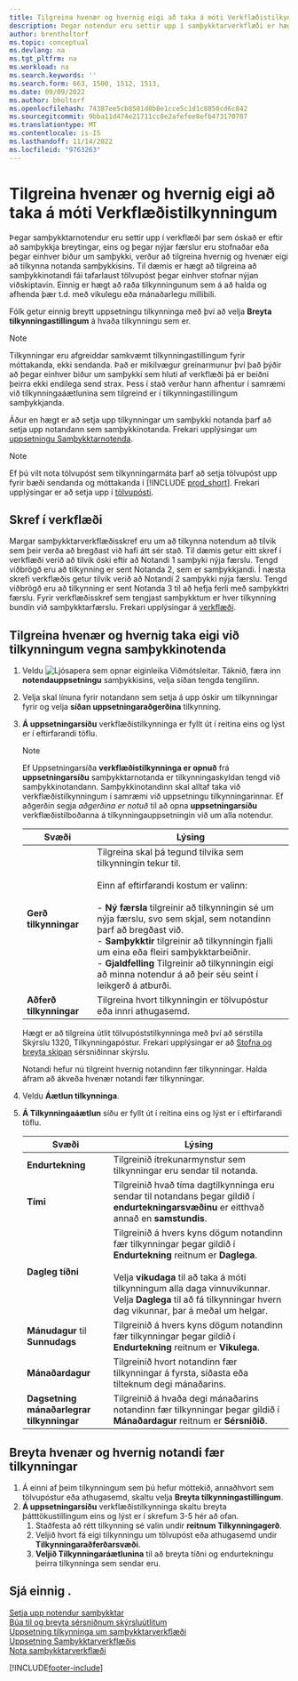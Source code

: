 ```yaml
---
title: Tilgreina hvenær og hvernig eigi að taka á móti Verkflæðistilkynningum
description: Þegar notendur eru settir upp í samþykktarverkflæði er hægt að tilgreina hvernig og hvenær hver samþykktarnotandi fær tilkynningar.
author: brentholtorf
ms.topic: conceptual
ms.devlang: na
ms.tgt_pltfrm: na
ms.workload: na
ms.search.keywords: ''
ms.search.form: 663, 1500, 1512, 1513,
ms.date: 09/09/2022
ms.author: bholtorf
ms.openlocfilehash: 74387ee5cb8581d8b8e1cce5c1d1c8850cd6c842
ms.sourcegitcommit: 9bba11d474e21711cc8e2afefee8efb473170707
ms.translationtype: MT
ms.contentlocale: is-IS
ms.lasthandoff: 11/14/2022
ms.locfileid: "9763263"
---
```

# <a name="specify-when-and-how-to-receive-workflow-notifications"></a>Tilgreina hvenær og hvernig eigi að taka á móti Verkflæðistilkynningum

Þegar samþykktarnotendur eru settir upp í verkflæði þar sem óskað er eftir að samþykkja breytingar, eins og þegar nýjar færslur eru stofnaðar eða þegar einhver biður um samþykki, verður að tilgreina hvernig og hvenær eigi að tilkynna notanda samþykkisins. Til dæmis er hægt að tilgreina að samþykkinotandi fái tafarlaust tölvupóst þegar einhver stofnar nýjan viðskiptavin. Einnig er hægt að raða tilkynningunum sem á að halda og afhenda þær t.d. með vikulegu eða mánaðarlegu millibili.

Fólk getur einnig breytt uppsetningu tilkynninga með því að velja **Breyta tilkynningastillingum** á hvaða tilkynningu sem er.  

> [!NOTE]
> Tilkynningar eru afgreiddar samkvæmt tilkynningastillingum fyrir móttakanda, ekki sendanda. Það er mikilvægur greinarmunur því það þýðir að þegar einhver biður um samþykki sem hluti af verkflæði þá er beiðni þeirra ekki endilega send strax. Þess í stað verður hann afhentur í samræmi við tilkynningaáætlunina sem tilgreind er í tilkynningastillingum samþykkjanda.

Áður en hægt er að setja upp tilkynningar um samþykki notanda þarf að setja upp notandann sem samþykkinotanda. Frekari upplýsingar um [uppsetningu Samþykktarnotenda](across-how-to-set-up-approval-users.md).  

> [!NOTE]
> Ef þú vilt nota tölvupóst sem tilkynningarmáta þarf að setja tölvupóst upp fyrir bæði sendanda og móttakanda í [!INCLUDE [prod_short](includes/prod_short.md)]. Frekari upplýsingar er að setja upp í [tölvupósti](admin-how-setup-email.md).

## <a name="steps-in-workflows"></a>Skref í verkflæði

Margar samþykktarverkflæðisskref eru um að tilkynna notendum að tilvik sem þeir verða að bregðast við hafi átt sér stað. Til dæmis getur eitt skref í verkflæði verið að tilvik óski eftir að Notandi 1 samþyki nýja færslu. Tengd viðbrögð eru að tilkynning er sent Notanda 2, sem er samþykkjandi. Í næsta skrefi verkflæðis getur tilvik verið að Notandi 2 samþykki nýja færslu. Tengd viðbrögð eru að tilkynning er sent Notanda 3 til að hefja ferli með samþykktri færslu. Fyrir verkflæðisskref sem tengjast samþykktum er hver tilkynning bundin við samþykktarfærslu. Frekari upplýsingar á [verkflæði](across-workflow.md).  

## <a name="specify-when-and-how-approval-users-receive-notifications"></a>Tilgreina hvenær og hvernig taka eigi við tilkynningum vegna samþykkinotenda  

1. Veldu ![Ljósapera sem opnar eiginleika Viðmótsleitar.](media/ui-search/search_small.png "Segðu mér hvað þú vilt gera") Táknið, færa inn **notendauppsetningu** samþykkisins, velja síðan tengda tengilinn.  
2. Velja skal línuna fyrir notandann sem setja á upp óskir um tilkynningar fyrir og velja **síðan uppsetningaraðgerðina** tilkynning.  
3. **Á uppsetningarsíðu** verkflæðistilkynninga er fyllt út í reitina eins og lýst er í eftirfarandi töflu.  

   > [!NOTE]
   > Ef Uppsetningarsíða **verkflæðistilkynninga er opnuð** frá **uppsetningarsíðu** samþykktarnotanda er tilkynningaskyldan tengd við samþykkinotandann. Samþykkinotandinn skal alltaf taka við verkflæðistilkynningum í samræmi við uppsetningu tilkynningarinnar. Ef aðgerðin segja *aðgerðina er notuð* til að opna **uppsetningarsíðu** verkflæðistilboðanna á tilkynningauppsetningin við um alla notendur.

   |Svæði|Lýsing|
   |-----|-----------|
   |**Gerð tilkynningar**|Tilgreina skal þá tegund tilvika sem tilkynningin tekur til.<br /><br /> Einn af eftirfarandi kostum er valinn:<br /><br /> -   **Ný færsla** tilgreinir að tilkynningin sé um nýja færslu, svo sem skjal, sem notandinn þarf að bregðast við.<br />-   **Samþykktir** tilgreinir að tilkynningin fjalli um eina eða fleiri samþykktarbeiðnir.<br />-   **Gjaldfelling** Tilgreinir að tilkynningin eigi að minna notendur á að þeir séu seint í leikgerð á atburði.|
   |**Aðferð tilkynningar**|Tilgreina hvort tilkynningin er tölvupóstur eða innri athugasemd.|

   Hægt er að tilgreina útlit tölvupóststilkynninga með því að sérstilla Skýrslu 1320, Tilkynningapóstur. Frekari upplýsingar er að [Stofna og breyta skipan](ui-how-create-custom-report-layout.md) sérsniðinnar skýrslu.

   Notandi hefur nú tilgreint hvernig notandinn fær tilkynningar. Halda áfram að ákveða hvenær notandi fær tilkynningar.  
4. Veldu **Áætlun tilkynninga**.  
5. **Á Tilkynningaáætlun** síðu er fyllt út í reitina eins og lýst er í eftirfarandi töflu.  

   |Svæði|Lýsing|
   |-----|-----------|
   |**Endurtekning**|Tilgreinið ítrekunarmynstur sem tilkynningar eru sendar til notanda.|
   |**Tími**|Tilgreinið hvað tíma dagtilkynninga eru sendar til notandans þegar gildið í **endurtekningarsvæðinu** er eitthvað annað en **samstundis**.|
   |**Dagleg tíðni**|Tilgreinið á hvers kyns dögum notandinn fær tilkynningar þegar gildið í **Endurtekning** reitnum er **Daglega**.<br /><br /> Velja **vikudaga** til að taka á móti tilkynningum alla daga vinnuvikunnar. Velja **Daglega** til að fá tilkynningar hvern dag vikunnar, þar á meðal um helgar.|
   |**Mánudagur** til **Sunnudags**|Tilgreinið á hvers kyns dögum notandinn fær tilkynningar þegar gildið í **Endurtekning** reitnum er **Vikulega**.|
   |**Mánaðardagur**|Tilgreinið hvort notandinn fær tilkynningar á fyrsta, síðasta eða tilteknum degi mánaðarins.|
   |**Dagsetning mánaðarlegrar tilkynningar**|Tilgreinið á hvaða degi mánaðarins notandinn fær tilkynningar þegar gildið í **Mánaðardagur** reitnum er **Sérsniðið**.|

## <a name="change-when-and-how-you-receive-notifications"></a>Breyta hvenær og hvernig notandi fær tilkynningar

1. Á einni af þeim tilkynningum sem þú hefur móttekið, annaðhvort sem tölvupóstur eða athugasemd, skaltu velja **Breyta tilkynningastillingum**.  
2. **Á uppsetningarsíðu** verkflæðistilkynninga skaltu breyta þátttökustillingum eins og lýst er í skrefum 3-5 hér að ofan.
   1. Staðfesta að rétt tilkynning sé valin undir **reitnum Tilkynningagerð**.
   2. Veljið hvort fá eigi tilkynningu um tölvupóst eða athugasemd undir **Tilkynningaraðferðarsvæði**.
   3. **Veljið Tilkynningaráætlunina** til að breyta tíðni og endurtekningu þeirra tilkynninga sem sendar eru.

## <a name="see-also"></a>Sjá einnig .

[Setja upp notendur samþykktar](across-how-to-set-up-approval-users.md)  
[Búa til og breyta sérsniðnum skýrsluútlitum](ui-how-create-custom-report-layout.md)  
[Uppsetning tilkynninga um samþykktarverkflæði](across-setting-up-workflow-notifications.md)  
[Uppsetning Samþykktarverkflæðis](across-set-up-workflows.md)  
[Nota samþykktarverkflæði](across-use-workflows.md)

[!INCLUDE[footer-include](includes/footer-banner.md)]
